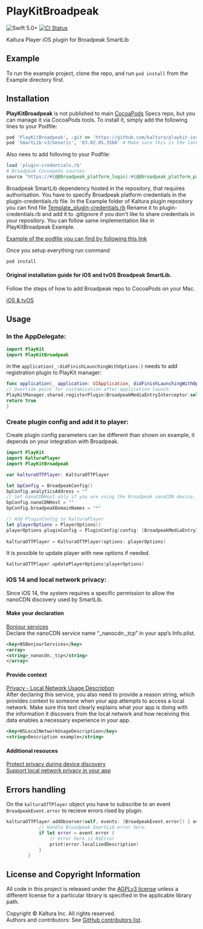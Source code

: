 # PlayKitBroadpeak
![Swift 5.0+](https://img.shields.io/badge/Swift-5.0+-orange.svg)
[![CI Status](https://github.com/kaltura/playkit-ios-broadpeak-smartlib/actions/workflows/ci.yml/badge.svg)](https://github.com/kaltura/playkit-ios-broadpeak-smartlib/actions/workflows/ci.yml)


Kaltura Player iOS plugin for Broadpeak SmartLib

## Example

To run the example project, clone the repo, and run `pod install` from the Example directory first.

## Installation

**PlayKitBroadpeak** is not published to main [CocoaPods](https://cocoapods.org) Specs repo, but you can manage it via CocoaPods tools. 
To install it, simply add the following lines to your Podfile:

```ruby
pod 'PlayKitBroadpeak', :git => 'https://github.com/kaltura/playkit-ios-broadpeak-smartlib', :tag => 'v1.0.1' # Make sure this is the latest one!
pod 'SmartLib-v3/Generic', '03.02.05.3568' # Make sure this is the latest one!
```
Also nees to add folloving to your Podfile:
```ruby
load 'plugin-credentials.rb'
# Broadpeak Cocoapods sources
source "https://#{@@broadpeak_platform_login}:#{@@broadpeak_platform_password}@delivery-platform.broadpeak.tv/ios/broadpeak/specs.git"
```
Broadpeak SmartLib dependency hosted in the repository, that requires authorisation. You have to specify Broadpeak platform credentials in the plugin-credentials.rb file. In the Example folder of Kaltura plugin repository you can find file [Template_plugin-credentials.rb](https://github.com/kaltura/playkit-ios-broadpeak-smartlib/blob/develop/Example/Template_plugin-credentials.rb) Rename it to plugin-credentials.rb and add it to .gitignore if you don't like to share credentials in your repository. You can follow same implementation like in PlayKitBroadpeak Example.

[Example of the podfile you can find by following this link](https://github.com/kaltura/playkit-ios-broadpeak-smartlib/blob/develop/Example/Podfile)  

Once you setup everything run command
```ruby
pod install
```

#### Original installation guide for iOS and tvOS Broadpeak SmartLib.
Follow the steps of how to add Broadpeak repo to CocoaPods on your Mac.  

[iOS & tvOS](https://delivery-platform.broadpeak.tv/smartlib/public/project-setup/)    

## Usage
### In the AppDelegate:

```swift
import PlayKit
import PlayKitBroadpeak
```
in the ```application(_:didFinishLaunchingWithOptions:)``` needs to add registration plugin to PlayKit manager:
```swift
func application(_ application: UIApplication, didFinishLaunchingWithOptions launchOptions: [UIApplication.LaunchOptionsKey: Any]?) -> Bool {
// Override point for customization after application launch.
PlayKitManager.shared.registerPlugin(BroadpeakMediaEntryInterceptor.self)
return true
}
```
### Create plugin config and add it to player:
Create plugin config parameters can be different than shown on example, it depends on your integration with Broadpeak.
```swift
import PlayKit
import KalturaPlayer
import PlayKitBroadpeak
```

```swift
var kalturaOTTPlayer: KalturaOTTPlayer

let bpConfig = BroadpeakConfig()
bpConfig.analyticsAddress = ""
// Set nanoCDNHost only if you are using the Broadpeak nanoCDN device, othervise set an empty string ""
bpConfig.nanoCDNHost = ""
bpConfig.broadpeakDomainNames = "*"

// Add PluginConfig to KalturaPlayer
let playerOptions = PlayerOptions()
playerOptions.pluginConfig = PluginConfig(config: [BroadpeakMediaEntryInterceptor.pluginName: bpConfig])
        
kalturaOTTPlayer = KalturaOTTPlayer(options: playerOptions)

```
It is possible to update player with new options if needed.
```swift
kalturaOTTPlayer.updatePlayerOptions(playerOptions)
```


### iOS 14 and local network privacy:
Since iOS 14, the system requires a specific permission to allow the nanoCDN discovery used by SmartLib.
#### Make your declaration
[Bonjour services](https://developer.apple.com/documentation/bundleresources/information_property_list/nsbonjourservices)  
Declare the nanoCDN service name “_nanocdn._tcp” in your app’s Info.plist.
```xml
<key>NSBonjourServices</key>
<array>
<string>_nanocdn._tcp</string>
</array>
```

#### Provide context
[Privacy - Local Network Usage Description](https://developer.apple.com/documentation/bundleresources/information_property_list/nslocalnetworkusagedescription)  
After declaring this service, you also need to provide a reason string, which provides context to someone when your app attempts to access a local network. Make sure this text clearly explains what your app is doing with the information it discovers from the local network and how receiving this data enables a necessary experience in your app.
```xml
<key>NSLocalNetworkUsageDescription</key>
<string>Description example</string>
```

#### Additional resouces
[Protect privacy during device discovery](https://developer.apple.com/news/?id=0oi77447)  
[Support local network privacy in your app](https://developer.apple.com/videos/play/wwdc2020/10110/)


## Errors handling

On the ```kalturaOTTPlayer``` object you have to subscribe to an event ```BroadpeakEvent.error``` to recieve errors rised by plugin.

```swift
kalturaOTTPlayer.addObserver(self, events: [BroadpeakEvent.error]) { event in
            // Handle Broadpeak SmartLib error here.
            if let error = event.error {
                // error here is NSError
                print(error.localizedDescription)
            }
        }
```

## License and Copyright Information

All code in this project is released under the [AGPLv3 license](http://www.gnu.org/licenses/agpl-3.0.html) unless a different license for a particular library is specified in the applicable library path.   

Copyright © Kaltura Inc. All rights reserved.   
Authors and contributors: See [GitHub contributors list](https://github.com/kaltura/playkit-ios-broadpeak-smartlib/graphs/contributors).

